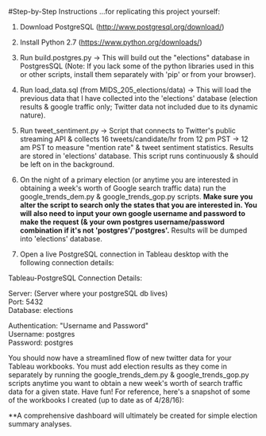 #Step-by-Step Instructions
...for replicating this project yourself:
  
1) Download PostgreSQL (http://www.postgresql.org/download/)
  
2) Install Python 2.7 (https://www.python.org/downloads/)
  
3) Run build.postgres.py -> This will build out the "elections" database in PostgresSQL (Note: If you lack some of the python libraries used in this or other scripts, install them separately with 'pip' or from your browser).
  
4) Run load_data.sql (from MIDS_205_elections/data) -> This will load the previous data that I have collected into the 'elections' database (election results & google traffic only; Twitter data not included due to its dynamic nature).
  
5) Run tweet_sentiment.py -> Script that connects to Twitter's public streaming API & collects 16 tweets/candidate/hr from 12 pm PST -> 12 am PST to measure "mention rate" & tweet sentiment statistics. Results are stored in 'elections' database. This script runs continuously & should be left on in the background.
  
6) On the night of a primary election (or anytime you are interested in obtaining a week's worth of Google search traffic data) run the google_trends_dem.py & google_trends_gop.py scripts. **Make sure you alter the script to search only the states that you are interested in. You will also need to input your own google username and password to make the request (& your own postgres username/password combination if it's not 'postgres'/'postgres'.** Results will be dumped into 'elections' database.
  
7) Open a live PostgreSQL connection in Tableau desktop with the following connection details:
  
Tableau-PostgreSQL Connection Details:  
  
Server: (Server where your postgreSQL db lives)  
Port: 5432  
Database: elections  
  
Authentication: "Username and Password"  
Username: postgres  
Password: postgres  
  
You should now have a streamlined flow of new twitter data for your Tableau workbooks. You must add election results as they come in separately by running the google_trends_dem.py & google_trends_gop.py scripts anytime you want to obtain a new week's worth of search traffic data for a given state. Have fun! For reference, here's a snapshot of some of the workbooks I created (up to date as of 4/28/16):
  
**A comprehensive dashboard will ultimately be created for simple election summary analyses.

